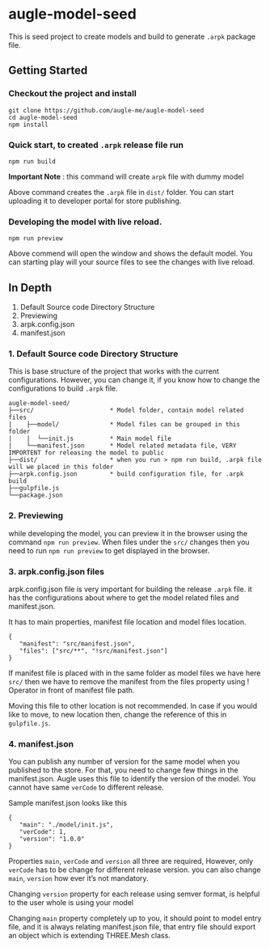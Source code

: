# augle-model-seed
This is seed project to create models and build to generate `.arpk` package file.

## Getting Started

### Checkout the project and install

```
git clone https://github.com/augle-me/augle-model-seed
cd augle-model-seed
npm install
```

### Quick start, to created `.arpk` release file run

```
npm run build
```
**Important Note** : this command will create `arpk` file with dummy model

Above command creates the `.arpk` file in `dist/` folder. You can start uploading it to developer portal for store publishing.

### Developing the model with live reload.

 ```
 npm run preview
 ```

Above commend will open the window and shows the default model. You can starting play will your source files to see the changes with live reload.


## In Depth

1. Default Source code Directory Structure
2. Previewing
3. arpk.config.json
4. manifest.json

### 1. Default Source code Directory Structure

This is base structure of the project that works with the current configurations. However, you can change it, if you know how to change the configurations to build `.arpk` file.

```
augle-model-seed/
├──src/                     * Model folder, contain model related files
|    ├──model/              * Model files can be grouped in this folder
|    |  └──init.js          * Main model file
|    └──manifest.json       * Model related metadata file, VERY IMPORTENT for releasing the model to public
├──dist/                    * when you run > npm run build, .arpk file will we placed in this folder
├──arpk.config.json         * build configuration file, for .arpk build
├──gulpfile.js
└──package.json
```

### 2. Previewing

while developing the model, you can preview it in the browser using the command `npm run preview`. When files under the `src/` changes then you need to run `npm run preview` to get displayed in the browser.

### 3. arpk.config.json files

arpk.config.json file is very important for building the release `.arpk` file. it has the configurations about where to get the model related files and manifest.json.

It has to main properties, manifest file location and model files location.
```
{
   "manifest": "src/manifest.json",
   "files": ["src/**", "!src/manifest.json"]
}
```
If manifest file is placed with in the same folder as model files we have here `src/` then we have to remove the manifest from the files property using ! Operator in front of manifest file path.

Moving this file to other location is not recommended. In case if you would like to move, to new location then, change the reference of this in `gulpfile.js`.

### 4. manifest.json

You can publish any number of version for the same model when you published to the store. For that, you need to change few things in the manifest.json. Augle uses this file to identify the version of the model. You cannot have same `verCode` to different release.

Sample manifest.json looks like this
```
{
   "main": "./model/init.js",
   "verCode": 1,
   "version": "1.0.0"
}
```

Properties `main`, `verCode` and `version` all three are required, However, only `verCode` has to be change for different release version. you can also change `main`, `version` how ever it’s not mandatory.

Changing `version` property for each release using semver format, is helpful to the user whole is using your model

Changing `main` property completely up to you, it should point to model entry file, and it is always relating manifest.json file, that entry file should export an object which is extending THREE.Mesh class.
